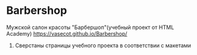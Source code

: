 # Barbershop
Мужской салон красоты "Барбершоп"(учебный проект от HTML Academy)
https://vasecot.github.io/Barbershop/
1. Сверстаны страницы учебного проекта в соответствии с макетами
